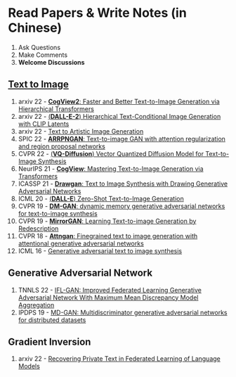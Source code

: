 # Read Papers & Write Notes (in Chinese)

1. Ask Questions
6. Make Comments
7. **Welcome Discussions**

## [Text to Image](https://github.com/Yutong-Zhou-cv/Awesome-Text-to-Image)
1. arxiv 22 - [**CogView2**: Faster and Better Text-to-Image Generation via Hierarchical Transformers](https://github.com/qiaojy19/q-Papers/issues/1)
4. arxiv 22 - [(**DALL-E-2**) Hierarchical Text-Conditional Image Generation with CLIP Latents](https://github.com/qiaojy19/q-Papers/issues/12)
5. arxiv 22 - [Text to Artistic Image Generation](https://github.com/qiaojy19/q-Papers/issues/9)
6. SPIC 22 - [**ARRPNGAN**: Text-to-image GAN with attention regularization and region proposal networks](https://github.com/qiaojy19/q-Papers/issues/13)
7. CVPR 22 - [(**VQ-Diffusion**) Vector Quantized Diffusion Model for Text-to-Image Synthesis](https://github.com/qiaojy19/q-Papers/issues/5)
8. NeurIPS 21 - [**CogView**: Mastering Text-to-Image Generation via Transformers](https://github.com/qiaojy19/q-Papers/issues/2)
9. ICASSP 21 - [**Drawgan**: Text to Image Synthesis with Drawing Generative Adversarial Networks](https://github.com/qiaojy19/q-Papers/issues/6)
10. ICML 20 - [(**DALL-E**) Zero-Shot Text-to-Image Generation](https://github.com/qiaojy19/q-Papers/issues/10)
11. CVPR 19 - [**DM-GAN**: dynamic memory generative adversarial networks for text-to-image synthesis](https://github.com/qiaojy19/q-Papers/issues/7)
12. CVPR 19 - [**MirrorGAN**: Learning Text-to-image Generation by Redescription](https://github.com/qiaojy19/q-Papers/issues/14)
13. CVPR 18 - [**Attngan**: Finegrained text to image generation with attentional generative adversarial networks](https://github.com/qiaojy19/q-Papers/issues/8)
14. ICML 16 - [Generative adversarial text to image synthesis](https://github.com/qiaojy19/q-Papers/issues/11)

## Generative Adversarial Network 
1. TNNLS 22 - [IFL-GAN: Improved Federated Learning Generative Adversarial Network With Maximum Mean Discrepancy Model Aggregation](https://github.com/qiaojy19/q-Papers/issues/15)
2. IPDPS 19 - [MD-GAN: Multidiscriminator generative adversarial networks for distributed datasets](https://github.com/qiaojy19/q-Papers/issues/16)

## Gradient Inversion
1. arxiv 22 - [Recovering Private Text in Federated Learning of Language Models](https://github.com/qiaojy19/q-Papers/issues/27)
